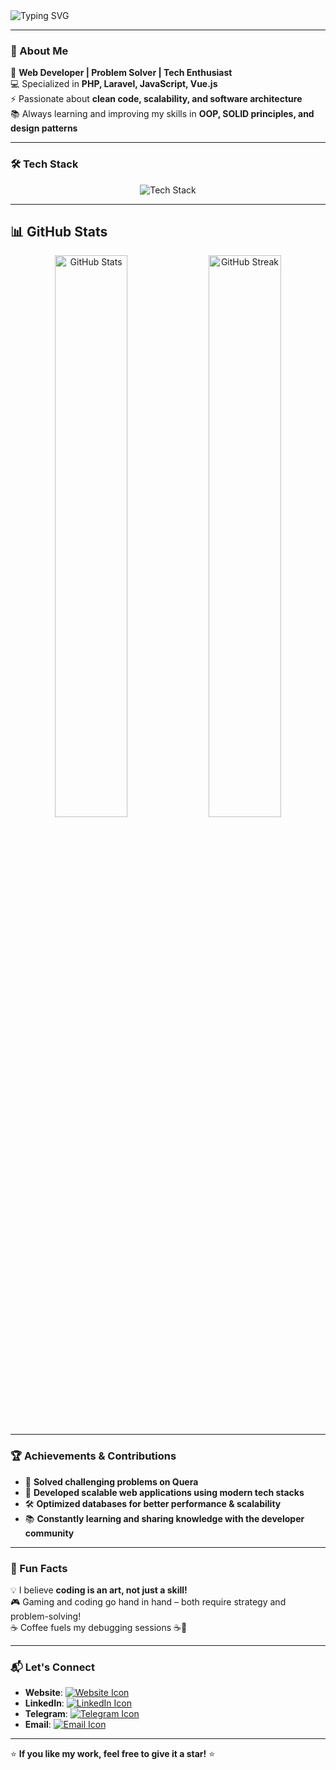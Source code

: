 

<img src="https://readme-typing-svg.demolab.com?font=Fira+Code&weight=500&size=25&pause=1000&width=900&lines=Hi!+I'm+Mohammad+Amin+Forati;Full+Stack+Developer+%7C+Problem+Solver;Passionate+about+Building+Modern+Digital+Experiences" alt="Typing SVG" />

---

### 🚀 About Me

🎯 **Web Developer | Problem Solver | Tech Enthusiast**  
💻 Specialized in **PHP, Laravel, JavaScript, Vue.js**  
⚡ Passionate about **clean code, scalability, and software architecture**  
📚 Always learning and improving my skills in **OOP, SOLID principles, and design patterns**

---

### 🛠️ Tech Stack

<div align="center">
  <img src="https://skillicons.dev/icons?i=php,laravel,livewire,js,vue,html,css,tailwind,bootstrap,sass,mysql,postgresql,redis,git,linux,docker,wordpress" alt="Tech Stack" />
</div>

---

## 📊 GitHub Stats

<p align="center">
  <img src="https://github-readme-stats.vercel.app/api?username=aminfo184&show_icons=true&theme=gruvbox" width="48%" alt="GitHub Stats" />
  <img src="https://streak-stats.demolab.com/?user=aminfo184&theme=dark" width="48%" alt="GitHub Streak" />
</p>

---

### 🏆 Achievements & Contributions

- 🎯 **Solved challenging problems on Quera**
- 🚀 **Developed scalable web applications using modern tech stacks**
- 🛠️ **Optimized databases for better performance & scalability**
- 📚 **Constantly learning and sharing knowledge with the developer community**

---

### 🌟 Fun Facts

💡 I believe **coding is an art, not just a skill!**  
🎮 Gaming and coding go hand in hand – both require strategy and problem-solving!  
☕ Coffee fuels my debugging sessions ☕🐛

---

### 📬 Let's Connect

- **Website**: [![Website Icon](https://img.icons8.com/ios/25/37b5a5/link.png)](https://aminfo184.github.io/aminfo)
- **LinkedIn**: [![LinkedIn Icon](https://img.icons8.com/ios/25/0a66c2/linkedin.png)](https://www.linkedin.com/in/mohammad-amin-forati)
- **Telegram**: [![Telegram Icon](https://img.icons8.com/ios/25/2fabea/telegram.png)](https://t.me/aminfo84)
- **Email**: [![Email Icon](https://img.icons8.com/ios/25/d14036/email.png)](mailto:mohaminforati@gmail.com)

---

⭐ **If you like my work, feel free to give it a star!** ⭐
